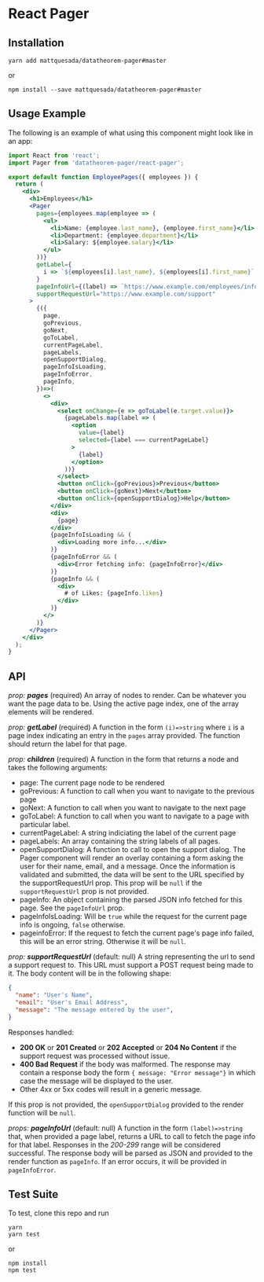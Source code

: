 React Pager
===

Installation
---

`yarn add mattquesada/datatheorem-pager#master`

or

`npm install --save mattquesada/datatheorem-pager#master`

Usage Example
---

The following is an example of what using this component might look like in an
app:

```jsx
import React from 'react';
import Pager from 'datatheorem-pager/react-pager';

export default function EmployeePages({ employees }) {
  return (
    <div>
      <h1>Employees</h1>
      <Pager
        pages={employees.map(employee => (
          <ul>
            <li>Name: {employee.last_name}, {employee.first_name}</li>
            <li>Department: {employee.department}</li>
            <li>Salary: ${employee.salary}</li>
          </ul>
        ))}
        getLabel={
          i => `${employees[i].last_name}, ${employees[i].first_name}`
        }
        pageInfoUrl={(label) => `https://www.example.com/employees/info?label=${label}`}
        supportRequestUrl="https://www.example.com/support"
      >
        {({
          page,
          goPrevious,
          goNext,
          goToLabel,
          currentPageLabel,
          pageLabels,
          openSupportDialog,
          pageInfoIsLoading,
          pageInfoError,
          pageInfo,
        })=>(
          <>
            <div>
              <select onChange={e => goToLabel(e.target.value)}>
                {pageLabels.map(label => (
                  <option
                    value={label}
                    selected={label === currentPageLabel}
                  >
                    {label}
                  </option>
                ))}
              </select>
              <button onClick={goPrevious}>Previous</button>
              <button onClick={goNext}>Next</button>
              <button onClick={openSupportDialog}>Help</button>
            </div>
            <div>
              {page}
            </div>
            {pageInfoIsLoading && (
              <div>Loading more info...</div>
            )}
            {pageInfoError && (
              <div>Error fetching info: {pageInfoError}</div>
            )}
            {pageInfo && (
              <div>
                # of Likes: {pageInfo.likes}
              </div>
            )}
          </>
        )}
      </Pager>
    </div>
  );
}
```

API
---

*prop: **pages*** (required)
An array of nodes to render. Can be whatever you want the page data to be.
Using the active page index, one of the array elements will be rendered.

*prop: **getLabel*** (required)
A function in the form `(i)=>string` where `i` is a page index indicating an
entry in the `pages` array provided. The function should return the label for
that page.

*prop: **children*** (required)
A function in the form that returns a node and takes the following arguments:
- page: The current page node to be rendered
- goPrevious: A function to call when you want to navigate to the previous page
- goNext: A function to call when you want to navigate to the next page
- goToLabel: A function to call when you want to navigate to a page with
  particular label.
- currentPageLabel: A string indiciating the label of the current page
- pageLabels: An array containing the string labels of all pages.
- openSupportDialog: A function to call to open the support dialog. The Pager
  component will render an overlay containing a form asking the user for their
  name, email, and a message. Once the information is validated and submitted,
  the data will be sent to the URL specified by the supportRequestUrl prop.
  This prop will be `null` if the `supportRequestUrl` prop is not provided.
- pageInfo: An object containing the parsed JSON info fetched for this page.
  See the `pageInfoUrl` prop.
- pageInfoIsLoading: Will be `true` while the request for the current page info
  is ongoing, `false` otherwise.
- pageinfoError: If the request to fetch the current page's page info failed,
  this will be an error string. Otherwise it will be `null`.

*prop: **supportRequestUrl*** (default: null)
A string representing the url to send a support request to. This URL must
support a POST request being made to it. The body content will be in the
following shape:

```json
{
  "name": "User's Name",
  "email": "User's Email Address",
  "message": "The message entered by the user",
}
```

Responses handled:

- **200 OK** or **201 Created** or **202 Accepted** or **204 No Content** if the support request was processed without issue.
- **400 Bad Request** if the body was malformed. The response may contain a
  response body the form `{ message: "Error message"}` in which case the
  message will be displayed to the user.
- Other 4xx or 5xx codes will result in a generic message.

If this prop is not provided, the `openSupportDialog` provided to the render
function will be `null`.

*props: **pageInfoUrl*** (default: null)
A function in the form `(label)=>string` that, when provided a page label,
returns a URL to call to fetch the page info for that label. Responses in the
*200-299* range will be considered successful. The response body will be
parsed as JSON and provided to the render function as `pageInfo`. If an error
occurs, it will be provided in `pageInfoError`.

Test Suite
---

To test, clone this repo and run

```
yarn
yarn test
```

or

```
npm install
npm test
```
